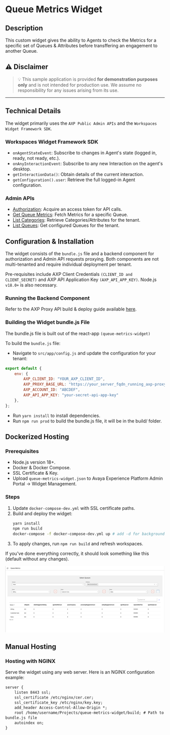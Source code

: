 
# Queue Metrics Widget

## Description

This custom widget gives the ability to Agents to check the Metrics for a specific set of Queues & Attributes before transffering an engagement to another Queue.

## :warning: **Disclaimer**

> :bulb: This sample application is provided **for demonstration purposes only** and is not intended for production use. We assume no responsibility for any issues arising from its use.

---

## Technical Details

The widget primarily uses the `AXP Public Admin APIs` and the `Workspaces Widget Framework SDK`.

### Workspaces Widget Framework SDK
- `onAgentStateEvent`: Subscribe to changes in Agent's state (logged in, ready, not ready, etc.).
- `onAnyInteractionEvent`: Subscribe to any new Interaction on the agent's desktop.
- `getInteractionData()`: Obtain details of the current interaction.
- `getConfiguration().user`: Retrieve the full logged-in Agent configuration.

### Admin APIs
- [Authorization](https://developers.avayacloud.com/avaya-experience-platform/docs/how-to-authenticate-with-axp-apis#client-credentials-grant): Acquire an access token for API calls.
- [Get Queue Metrics](https://developers.avayacloud.com/avaya-experience-platform/reference/getmetricsrequestpriorityattributesoptional): Fetch Metrics for a specific Queue.
- [List Categories](https://developers.avayacloud.com/avaya-experience-platform/reference/listcategories): Retrieve Categories/Attributes for the tenant.
- [List Queues](https://developers.avayacloud.com/avaya-experience-platform/reference/listqueues): Get configured Queues for the tenant.

## Configuration & Installation

The widget consists of the `bundle.js` file and a backend component for authorization and Admin API requests proxying. Both components are not multi-tenanted and require individual deployment per tenant.

Pre-requisites include AXP Client Credentials `(CLIENT_ID and CLIENT_SECRET)` and AXP API Application Key `(AXP_API_APP_KEY)`. Node.js `v18.0+` is also necessary.

### Running the Backend Component
Refer to the AXP Proxy API build & deploy guide available [here](https://github.com/AvayaExperiencePlatform/axp-api-proxy).

### Building the Widget bundle.js File
The bundle.js file is built out of the react-app `(queue-metrics-widget)`


To build the `bundle.js` file:
- Navigate to `src/app/config.js` and update the configuration for your tenant:
```js
export default {
    env: {
        AXP_CLIENT_ID: "YOUR_AXP_CLIENT_ID",
        AXP_PROXY_BASE_URL: "https://your_server_fqdn_running_axp-proxy-api:3001",
        AXP_ACCOUNT_ID: "ABCDEF",
        AXP_API_APP_KEY: "your-secret-api-app-key"
    },
};
```
- Run `yarn install` to install dependencies.
- Run `npm run prod` to build the bundle.js file, it will be in the build/ folder.


## Dockerized Hosting

### Prerequisites
- Node.js version 18+.
- Docker & Docker Compose.
- SSL Certificate & Key.
- Upload `queue-metrics-widget.json` to Avaya Experience Platform Admin Portal -> Widget Management.

### Steps
1. Update `docker-compose-dev.yml` with SSL certificate paths.
2. Build and deploy the widget:
   ```sh
   yarn install
   npm run build
   docker-compose -f docker-compose-dev.yml up # add -d for background process
   ```
3. To apply changes, run `npm run build` and refresh workspaces.

If you've done everything correctly, it should look something like this (default without any changes).

![Widget Demo](./public/screenshot.png)

## Manual Hosting

### Hosting with NGINX
Serve the widget using any web server. Here is an NGINX configuration example:

```nginx
server {
    listen 8443 ssl;
    ssl_certificate /etc/nginx/cer.cer;
    ssl_certificate_key /etc/nginx/key.key;
    add_header Access-Control-Allow-Origin *;
    root /home/username/Projects/queue-metrics-widget/build; # Path to bundle.js file
    autoindex on;
}
```
